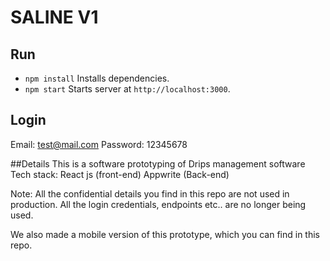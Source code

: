 # SALINE V1

## Run
- `npm install` Installs dependencies.
- `npm start` Starts server at `http://localhost:3000`.

## Login
Email: test@mail.com
Password: 12345678

##Details
This is a software prototyping of Drips management software 
Tech stack: React js (front-end)
            Appwrite (Back-end)

Note: All the confidential details you find in this repo are not used in production. All the login credentials, endpoints etc.. are no longer being used.

We also made a mobile version of this prototype, which you can find in this repo.

